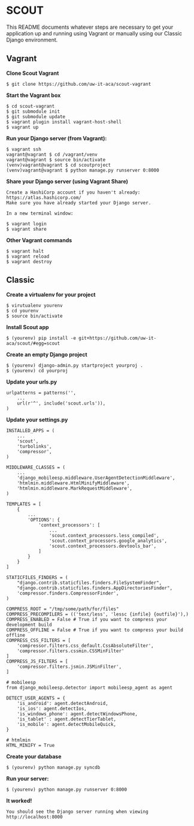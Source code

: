 SCOUT
=====

This README documents whatever steps are necessary to get your application up and running using Vagrant or manually using our Classic Django environment.

## Vagrant ##

**Clone Scout Vagrant**  
    
    $ git clone https://github.com/uw-it-aca/scout-vagrant
    
**Start the Vagrant box**

    $ cd scout-vagrant
    $ git submodule init
    $ git submodule update
    $ vagrant plugin install vagrant-host-shell
    $ vagrant up
    
**Run your Django server (from Vagrant):**
    
    $ vagrant ssh 
    vagrant@vagrant $ cd /vagrant/venv
    vagrant@vagrant $ source bin/activate
    (venv)vagrant@vagrant $ cd scoutproject
    (venv)vagrant@vagrant $ python manage.py runserver 0:8000
    
**Share your Django server (using Vagrant Share)**
    
    Create a HashiCorp account if you haven't already: https://atlas.hashicorp.com/
    Make sure you have already started your Django server. 
    
    In a new terminal window:
    
    $ vagrant login
    $ vagrant share
    
**Other Vagrant commands**

    $ vagrant halt
    $ vagrant reload
    $ vagrant destroy
    
## Classic ##

**Create a virtualenv for your project**
    
    $ virutualenv yourenv
    $ cd yourenv
    $ source bin/activate
    
**Install Scout app**  
    
    $ (yourenv) pip install -e git+https://github.com/uw-it-aca/scout/#egg=scout

**Create an empty Django project**
    
    $ (yourenv) django-admin.py startproject yourproj .
    $ (yourenv) cd yourproj
    
**Update your urls.py**
    
    urlpatterns = patterns('',
        ...
        url(r'^', include('scout.urls')),
    )
    
**Update your settings.py**
    
    INSTALLED_APPS = (
        ...
        'scout',
        'turbolinks',
        'compressor',
    )

    MIDDLEWARE_CLASSES = (
        ...
        'django_mobileesp.middleware.UserAgentDetectionMiddleware',
        'htmlmin.middleware.HtmlMinifyMiddleware',
        'htmlmin.middleware.MarkRequestMiddleware',
    )

    TEMPLATES = [
        {
            ...
            'OPTIONS': {
                'context_processors': [
                    ...
                    'scout.context_processors.less_compiled',
                    'scout.context_processors.google_analytics',
                    'scout.context_processors.devtools_bar',
                ]
            }
        }
    ]

    STATICFILES_FINDERS = (
        "django.contrib.staticfiles.finders.FileSystemFinder",
        "django.contrib.staticfiles.finders.AppDirectoriesFinder",
        'compressor.finders.CompressorFinder',
    )

    COMPRESS_ROOT = "/tmp/some/path/for/files"
    COMPRESS_PRECOMPILERS = (('text/less', 'lessc {infile} {outfile}'),)
    COMPRESS_ENABLED = False # True if you want to compress your development build
    COMPRESS_OFFLINE = False # True if you want to compress your build offline
    COMPRESS_CSS_FILTERS = [
        'compressor.filters.css_default.CssAbsoluteFilter',
        'compressor.filters.cssmin.CSSMinFilter'
    ]
    COMPRESS_JS_FILTERS = [
        'compressor.filters.jsmin.JSMinFilter',
    ]
        
    # mobileesp
    from django_mobileesp.detector import mobileesp_agent as agent
    
    DETECT_USER_AGENTS = {
        'is_android': agent.detectAndroid,
        'is_ios': agent.detectIos,
        'is_windows_phone': agent.detectWindowsPhone,
        'is_tablet' : agent.detectTierTablet,
        'is_mobile': agent.detectMobileQuick,
    }
    
    # htmlmin
    HTML_MINIFY = True

**Create your database**

    $ (yourenv) python manage.py syncdb

**Run your server:**
    
    $ (yourenv) python manage.py runserver 0:8000
        
**It worked!** 
    
    You should see the Django server running when viewing http://localhost:8000

